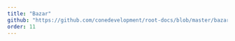 ```yaml
---
title: "Bazar"
github: "https://github.com/conedevelopment/root-docs/blob/master/bazar.md"
order: 11
---
```

